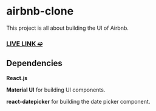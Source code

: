 # airbnb-clone

This project is all about building the UI of Airbnb.


### [LIVE LINK ➫](https://airbnb-clone-814f2.web.app/)

## Dependencies

**React.js**

**Material UI** for building UI components.

**react-datepicker** for building the date picker component.

